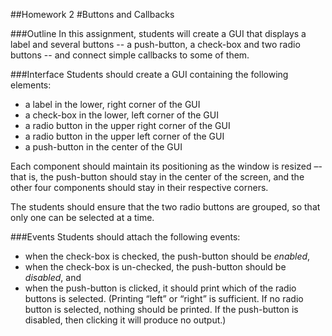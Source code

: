 ##Homework 2
#Buttons and Callbacks

###Outline
In this assignment, students will create a GUI that displays a label and several buttons -- a push-button, a check-box and two radio buttons -- and connect simple callbacks to some of them.

###Interface
Students should create a GUI containing the following elements:
 * a label in the lower, right corner of the GUI
 * a check-box in the lower, left corner of the GUI
 * a radio button in the upper right corner of the GUI
 * a radio button in the upper left corner of the GUI
 * a push-button in the center of the GUI

Each component should maintain its positioning as the window is resized –- that is, the push-button should stay in the center of the screen, and the other four components should stay in their respective corners.

The students should ensure that the two radio buttons are grouped, so that only one can be selected at a time.

###Events
Students should attach the following events:
 * when the check-box is checked, the push-button should be *enabled*,
 * when the check-box is un-checked, the push-button should be *disabled*, and
 * when the push-button is clicked, it should print which of the radio buttons is selected. (Printing “left” or “right” is sufficient. If no radio button is selected, nothing should be printed. If the push-button is disabled, then clicking it will produce no output.)
